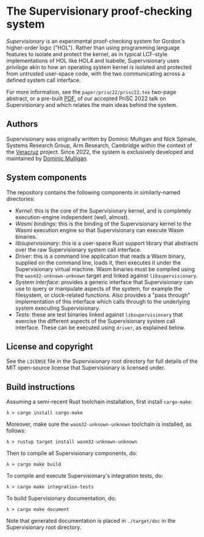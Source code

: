 # The Supervisionary proof-checking system

*Supervisionary* is an experimental proof-checking system for Gordon's
higher-order logic ("HOL").  Rather than using programming language features to
isolate and protect the kernel, as in typical LCF-style implementations of HOL
like HOL4 and Isabelle, Supervisionary uses *privilege* akin to how an operating
system kernel is isolated and protected from untrusted user-space code, with the
two communicating across a defined system call interface.

For more information, see the `paper/prisc22/prisc22.tex` two-page abstract, or
a pre-built
[PDF](https://dominicpm.github.io/publications/mulligan-supervisionary-2022.pdf),
of our accepted PriSC 2022 talk on Supervisionary and which relates the main
ideas behind the system.

## Authors

Supervisionary was originally written by Dominic Mulligan and Nick Spinale,
Systems Research Group, Arm Research, Cambridge within the context of the
[Veracruz](https://github.com/veracruz-project/veracruz) project.  Since 2022,
the system is exclusively developed and maintained by [Dominic
Mulligan](https://dominicpm.github.io).

## System components

The repository contains the following components in similarly-named directories:

- *Kernel*: this is the core of the Supervisionary kernel, and is completely
  execution-engine independent (well, almost).
- *Wasmi bindings*: this is the binding of the Supervisionary kernel to the
  Wasmi execution engine so that Supervisionary can execute Wasm binaries.
- *libsupervisionary*: this is a user-space Rust support library that abstracts
  over the raw Supervisionary system call interface.
- *Driver*: this is a command line application that reads a Wasm binary,
  supplied on the command line, loads it, then executes it under the
  Supervisionary virtual machine.  Wasm binaries must be compiled using the
  `wasm32-unknown-unknown` target and linked against `libsupervisionary`.
- *System interface*: provides a generic interface that Supervisionary can use
  to query or manipulate aspects of the system, for example the filesystem, or
  clock-related functions.  Also provides a "pass through" implementation of
  this interface which calls through to the underlying system executing
  Supervisionary.
- *Tests*: these are test binaries linked against `libsupervisionary` that
  exercise the different aspects of the Supervisionary system call interface.
These can be executed using `driver`, as explained below.

## License and copyright

See the `LICENSE` file in the Supervisionary root directory for full details of
the MIT open-source license that Supervisionary is licensed under.

## Build instructions

Assuming a semi-recent Rust toolchain installation, first install `cargo-make`:

```shell
λ > cargo install cargo-make
```

Moreover, make sure the `wasm32-unknown-unknown` toolchain is installed, as
follows:

```shell
λ > rustup target install wasm32-unknown-unknown
```

Then to compile all Supervisionary components, do:

```shell
λ > cargo make build
```

To compile and execute Supervisionary's integration tests, do:

```shell
λ > cargo make integration-tests
```

To build Supervisionary documentation, do:

```shell
λ > cargo make document
```

Note that generated documentation is placed in `./target/doc` in the
Supervisionary root directory.

